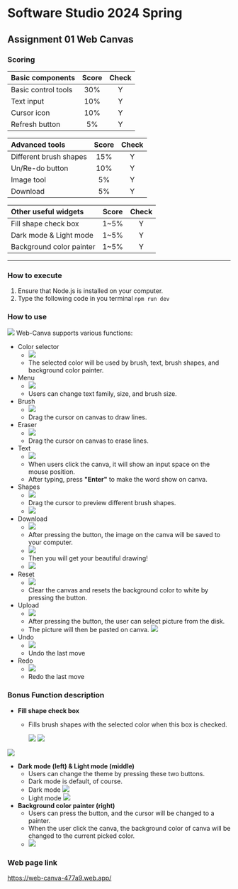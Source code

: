 # Software Studio 2024 Spring
## Assignment 01 Web Canvas


### Scoring

| **Basic components**                             | **Score** | **Check** |
| :----------------------------------------------- | :-------: | :-------: |
| Basic control tools                              | 30%       | Y         |
| Text input                                       | 10%       | Y         |
| Cursor icon                                      | 10%       | Y         |
| Refresh button                                   | 5%       | Y         |

| **Advanced tools**                               | **Score** | **Check** |
| :----------------------------------------------- | :-------: | :-------: |
| Different brush shapes                           | 15%       | Y         |
| Un/Re-do button                                  | 10%       | Y         |
| Image tool                                       | 5%        | Y         |
| Download                                         | 5%        | Y         |

| **Other useful widgets**                         | **Score** | **Check** |
| :----------------------------------------------- | :-------: | :-------: |
| Fill shape check box                                  | 1~5%     | Y         |
| Dark mode & Light mode                                  | 1~5%     | Y         |
| Background color painter                                 | 1~5%     | Y         |


---

### How to execute
  1. Ensure that Node.js is installed on your computer.
  2. Type the following code in you terminal
`npm run dev`

### How to use 

![](https://i.imgur.com/S464MdD.png)
Web-Canva supports various functions:

- Color selector
  - ![](https://i.imgur.com/9HxDhDD.png)
  - The selected color will be used by brush, text, brush shapes, and background color painter.
- Menu
  - ![](https://i.imgur.com/9w6Ijne.png)
  - Users can change text family, size, and brush size.
- Brush
  - ![](https://i.imgur.com/FK9qtNZ.png)
  - Drag the cursor on canvas to draw lines.
- Eraser
  - ![](https://i.imgur.com/LXFfEtz.png)
  - Drag the cursor on canvas to erase lines.
- Text
  - ![](https://i.imgur.com/Yw1jmct.png)
  - When users click the canva, it will show an input space on the mouse position.
  - After typing, press **"Enter"** to make the word show on canva.
- Shapes
  - ![](https://i.imgur.com/2M4YuI8.png)
  - Drag the cursor to preview different brush shapes.
  - ![](https://i.imgur.com/KDO28De.png)
- Download
  - ![](https://i.imgur.com/bwMmvXf.png)
  - After pressing the button, the image on the canva will be saved to your computer.
  - ![](https://i.imgur.com/xhWL3uH.png)
  - Then you will get your beautiful drawing!
  - ![](https://i.imgur.com/YlvMele.png)
- Reset
  - ![](https://i.imgur.com/zMWtPwa.png)
  - Clear the canvas and resets the background color to white by pressing the button.
- Upload
  - ![](https://i.imgur.com/7ihBqXA.png)
  - After pressing the button, the user can select picture from the disk.
  - The picture will then be pasted on canva.
        ![](https://i.imgur.com/HmDAeYd.png)
- Undo
  - ![](https://i.imgur.com/R5bih06.png)
  - Undo the last move
- Redo
  - ![](https://i.imgur.com/WwkODDM.png)
  - Redo the last move

### Bonus Function description


   - **Fill shape check box**
     - Fills brush shapes with the selected color when this box is checked.

        ![](https://i.imgur.com/0NUT27J.png)
            ![](https://i.imgur.com/PGbDuc1.png)
            
![](https://i.imgur.com/ZienN65.png) 
   - **Dark mode (left) & Light mode (middle)**
     - Users can change the theme by pressing these two buttons.
     - Dark mode is default, of course.
     - Dark mode
    ![](https://i.imgur.com/V7FWsPE.png)
     - Light mode 
    ![](https://i.imgur.com/cymDsjB.png)
   - **Background color painter (right)**
     - Users can press the button, and the cursor will be changed to a painter.
     - When the user click the canva, the background color of canva will be changed to the current picked color.
     - ![](https://i.imgur.com/SAgW79s.png)

### Web page link

    
https://web-canva-477a9.web.app/